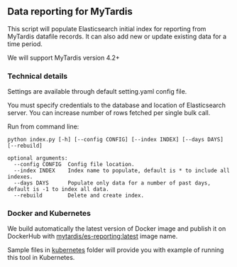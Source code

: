 ## Data reporting for MyTardis

This script will populate Elasticsearch initial index for reporting from MyTardis datafile records. It can also add new or update existing data for a time period.

We will support MyTardis version 4.2+

### Technical details

Settings are available through default setting.yaml config file.

You must specify credentials to the database and location of Elasticsearch server. You can increase number of rows fetched per single bulk call.

Run from command line:

```
python index.py [-h] [--config CONFIG] [--index INDEX] [--days DAYS] [--rebuild]

optional arguments:
  --config CONFIG  Config file location.
  --index INDEX    Index name to populate, default is * to include all indexes.
  --days DAYS      Populate only data for a number of past days, default is -1 to index all data.
  --rebuild        Delete and create index.
```

### Docker and Kubernetes

We build automatically the latest version of Docker image and publish it on DockerHub with [mytardis/es-reporting:latest](https://hub.docker.com/r/mytardis/es-reporting) image name.

Sample files in [kubernetes](./kubernetes/) folder will provide you with example of running this tool in Kubernetes.